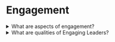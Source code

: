 # Engagement

<details>
  <summary>What are aspects of engagement?</summary>

1. Emotional attachment
2. Level of commitment
3. Motivation for discretionary effort

</details>

<details>
  <summary>What are qualities of Engaging Leaders?</summary>

1. Passionate;
2. Inclusive;
3. Good listeners;
4. Inspiring;
5. Strong values;
6. Visionaries;
7. Caring;
8. Humble;
9. Brave.

</details>
